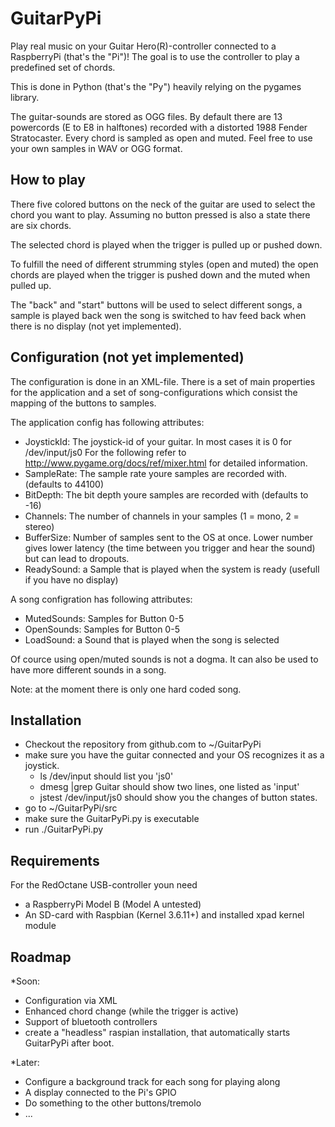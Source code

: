 GuitarPyPi
==========

Play real music on your Guitar Hero(R)-controller connected to a RaspberryPi (that's the "Pi")!
The goal is to use the controller to play a predefined set of chords.

This is done in Python (that's the "Py") heavily relying on the pygames library.

The guitar-sounds are stored as OGG files. By default there are 13 powercords (E to E8 in halftones) recorded 
with a distorted 1988 Fender Stratocaster. Every chord is sampled as open and muted. 
Feel free to use your own samples in WAV or OGG format.

How to play
-----------
There five colored buttons on the neck of the guitar are used to select the chord you want to play. 
Assuming no button pressed is also a state there are six chords.

The selected chord is played when the trigger is pulled up or pushed down.

To fulfill the need of different strumming styles (open and muted) the open chords are played when the trigger is pushed down
and the muted when pulled up.

The "back" and "start" buttons will be used to select different songs, a sample is played back wen the song is switched to
hav feed back when there is no display (not yet implemented).


Configuration (not yet implemented)
-----------------------------------
The configuration is done in an XML-file. There is a set of main properties for the application and a set of song-configurations
which consist the mapping of the buttons to samples.

The application config has following attributes:
- JoystickId: The joystick-id of your guitar. In most cases it is 0 for /dev/input/js0
For the following refer to http://www.pygame.org/docs/ref/mixer.html for detailed information.
- SampleRate: The sample rate youre samples are recorded with. (defaults to 44100)
- BitDepth: The bit depth youre samples are recorded with (defaults to -16)
- Channels: The number of channels in your samples (1 = mono, 2 = stereo)
- BufferSize: Number of samples sent to the OS at once. Lower number gives lower latency (the time between you trigger and hear the sound) but can lead to dropouts.
- ReadySound: a Sample that is played when the system is ready (usefull if you have no display)

A song configration has following attributes:
- MutedSounds: Samples for Button 0-5
- OpenSounds: Samples for Button 0-5
- LoadSound: a Sound that is played when the song is selected

Of cource using open/muted sounds is not a dogma. It can also be used to have more different sounds in a song.

Note: at the moment there is only one hard coded song. 

Installation
------------
- Checkout the repository from github.com to ~/GuitarPyPi
- make sure you have the guitar connected and your OS recognizes it as a joystick.
	- ls /dev/input should list you 'js0'
	- dmesg |grep Guitar should show two lines, one listed as 'input'
	- jstest /dev/input/js0 should show you the changes of button states.
- go to ~/GuitarPyPi/src
- make sure the GuitarPyPi.py is executable
- run ./GuitarPyPi.py

Requirements
------------
For the RedOctane USB-controller youn need
- a RaspberryPi Model B (Model A untested)
- An SD-card with Raspbian (Kernel 3.6.11+) and installed xpad kernel module


Roadmap
-------
*Soon:
- Configuration via XML
- Enhanced chord change (while the trigger is active) 
- Support of bluetooth controllers
- create a "headless" raspian installation, that automatically starts GuitarPyPi after boot.

*Later:
- Configure a background track for each song for playing along
- A display connected to the Pi's GPIO
- Do something to the other buttons/tremolo
- ...


